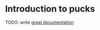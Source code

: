 # Introduction to pucks

TODO: write [great documentation](http://jacobian.org/writing/great-documentation/what-to-write/)
